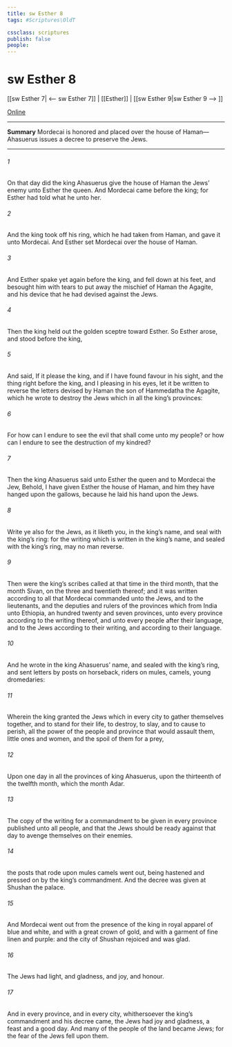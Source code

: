 ```yaml
---
title: sw Esther 8
tags: #Scriptures\OldT

cssclass: scriptures
publish: false
people:
---
```


# sw Esther 8
[[sw Esther 7| <-- sw Esther 7]] | [[Esther]] | [[sw Esther 9|sw Esther 9 --> ]]

[Online](https://churchofjesuschrist.org/study/scriptures/ot/esth/8?lang=eng)

---
__Summary__
Mordecai is honored and placed over the house of Haman—Ahasuerus issues a decree to preserve the Jews.

---
###### 1 
On that day did the king Ahasuerus give the house of Haman the Jews’ enemy unto Esther the queen. And Mordecai came before the king; for Esther had told what he  unto her.

###### 2 
And the king took off his ring, which he had taken from Haman, and gave it unto Mordecai. And Esther set Mordecai over the house of Haman.

###### 3 
And Esther spake yet again before the king, and fell down at his feet, and besought him with tears to put away the mischief of Haman the Agagite, and his device that he had devised against the Jews.

###### 4 
Then the king held out the golden sceptre toward Esther. So Esther arose, and stood before the king,

###### 5 
And said, If it please the king, and if I have found favour in his sight, and the thing  right before the king, and I  pleasing in his eyes, let it be written to reverse the letters devised by Haman the son of Hammedatha the Agagite, which he wrote to destroy the Jews which  in all the king’s provinces:

###### 6 
For how can I endure to see the evil that shall come unto my people? or how can I endure to see the destruction of my kindred?

###### 7 
Then the king Ahasuerus said unto Esther the queen and to Mordecai the Jew, Behold, I have given Esther the house of Haman, and him they have hanged upon the gallows, because he laid his hand upon the Jews.

###### 8 
Write ye also for the Jews, as it liketh you, in the king’s name, and seal  with the king’s ring: for the writing which is written in the king’s name, and sealed with the king’s ring, may no man reverse.

###### 9 
Then were the king’s scribes called at that time in the third month, that  the month Sivan, on the three and twentieth  thereof; and it was written according to all that Mordecai commanded unto the Jews, and to the lieutenants, and the deputies and rulers of the provinces which  from India unto Ethiopia, an hundred twenty and seven provinces, unto every province according to the writing thereof, and unto every people after their language, and to the Jews according to their writing, and according to their language.

###### 10 
And he wrote in the king Ahasuerus’ name, and sealed  with the king’s ring, and sent letters by posts on horseback,  riders on mules, camels,  young dromedaries:

###### 11 
Wherein the king granted the Jews which  in every city to gather themselves together, and to stand for their life, to destroy, to slay, and to cause to perish, all the power of the people and province that would assault them,  little ones and women, and  the spoil of them for a prey,

###### 12 
Upon one day in all the provinces of king Ahasuerus,  upon the thirteenth  of the twelfth month, which  the month Adar.

###### 13 
The copy of the writing for a commandment to be given in every province  published unto all people, and that the Jews should be ready against that day to avenge themselves on their enemies.

###### 14 
 the posts that rode upon mules  camels went out, being hastened and pressed on by the king’s commandment. And the decree was given at Shushan the palace.

###### 15 
And Mordecai went out from the presence of the king in royal apparel of blue and white, and with a great crown of gold, and with a garment of fine linen and purple: and the city of Shushan rejoiced and was glad.

###### 16 
The Jews had light, and gladness, and joy, and honour.

###### 17 
And in every province, and in every city, whithersoever the king’s commandment and his decree came, the Jews had joy and gladness, a feast and a good day. And many of the people of the land became Jews; for the fear of the Jews fell upon them.

